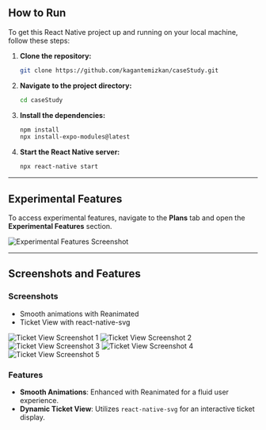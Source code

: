 ## How to Run

To get this React Native project up and running on your local machine, follow these steps:

1. **Clone the repository:**
    ```bash
    git clone https://github.com/kagantemizkan/caseStudy.git
    ```

2. **Navigate to the project directory:**
    ```bash
    cd caseStudy
    ```

3. **Install the dependencies:**
    ```bash
    npm install
    npx install-expo-modules@latest
    ```

4. **Start the React Native server:**
    ```bash
    npx react-native start
    ```

---

## Experimental Features

To access experimental features, navigate to the **Plans** tab and open the **Experimental Features** section.

![Experimental Features Screenshot](https://github.com/user-attachments/assets/5b4c8c0b-db0d-40d8-aa30-9723226d39d3)

---

## Screenshots and Features

### Screenshots

- Smooth animations with Reanimated
- Ticket View with react-native-svg

![Ticket View Screenshot 1](https://github.com/user-attachments/assets/61e8c102-40e2-42e1-b75d-d3f7b6f757a3)
![Ticket View Screenshot 2](https://github.com/user-attachments/assets/09b7194d-a3d0-40a9-b686-237acd3c4f6b)
![Ticket View Screenshot 3](https://github.com/user-attachments/assets/0eb3fd34-3382-46fb-9b09-8f7893ec636f)
![Ticket View Screenshot 4](https://github.com/user-attachments/assets/98cb7b1c-94b0-466e-813e-973ca794c1c5)
![Ticket View Screenshot 5](https://github.com/user-attachments/assets/19606954-4a59-4af8-8269-90e96b16efda)

### Features

- **Smooth Animations**: Enhanced with Reanimated for a fluid user experience.
- **Dynamic Ticket View**: Utilizes `react-native-svg` for an interactive ticket display.

